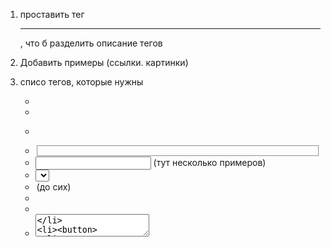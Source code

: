 1. проставить тег <hr/>, что б разделить описание тегов
2. Добавить примеры (ссылки. картинки)
3. списо тегов, которые нужны
    - <span>
    - <img>
    - <form>
    - <fieldset>
    - <input> (тут несколько примеров)
    - <select> (один пример от сих)
    - <option> (до сих)
    - <checkbox>
    - <radiobutton>
    - <textarea>
    - <button>
    - <footer>
    - <header>
    - <nav>
    - <style>
    - <table> (один пример на всех от сих)
    - <thead>
    - <thbody>
    - <tr>
    - <th>
    - <td> (до сих)

    со звездочкой (но после предыдущих)
    - <video>
    - <audio>
    - <iframe>


Подготовка к след уроку.
1. подключть `style.css` к `index.html`
2. Прочитать про селекторы (`class`, `id`)
3. разукрасть первый абзац (или как пойдет)


First name
Last name
Nick name
Phone
Email
Password



Date if birth
Gender

About

terms and conditions




======= Part 2 =======
CSS

